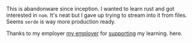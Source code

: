This is abandonware since inception. I wanted to learn rust and got interested in `nom`. It's neat but I gave up trying to stream into it from files. Seems `serde` is way more production ready.

Thanks to my employer [my employer](https://futurice.com) for [supporting](https://spiceprogram.org/) my learning. here.
